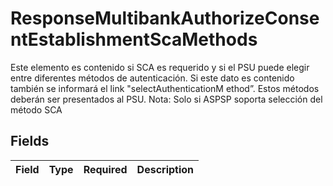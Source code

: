 # ResponseMultibankAuthorizeConsentEstablishmentScaMethods

Este elemento es contenido si SCA es requerido y si el PSU puede elegir entre diferentes métodos de autenticación. Si este dato es contenido también se informará el link "selectAuthenticationM ethod”. Estos métodos deberán ser presentados al PSU. Nota: Solo si ASPSP soporta selección del método SCA


## Fields

| Field       | Type        | Required    | Description |
| ----------- | ----------- | ----------- | ----------- |